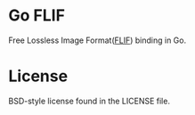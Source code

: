 # Go FLIF

Free Lossless Image Format([FLIF](http://flif.info/)) binding in Go.


# License

BSD-style license found in the LICENSE file.
